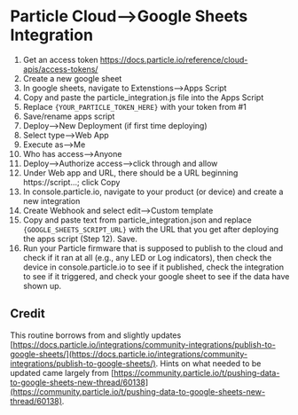 # Particle Cloud—->Google Sheets Integration
1. Get an access token https://docs.particle.io/reference/cloud-apis/access-tokens/
2. Create a new google sheet
3. In google sheets, navigate to Extenstions-->Apps Script
4. Copy and paste the particle_integration.js file into the Apps Script
5. Replace `{YOUR_PARTICLE_TOKEN_HERE}` with your token from #1
6. Save/rename apps script
7. Deploy-->New Deployment (if first time deploying)
8. Select type-->Web App
9. Execute as-->Me
10. Who has access-->Anyone
11. Deploy-->Authorize access-->click through and allow
12. Under Web app and URL, there should be a URL beginning https://script...; click Copy
13. In console.particle.io, navigate to your product (or device) and create a new integration
14. Create Webhook and select edit-->Custom template
15. Copy and paste text from particle_integration.json and replace `{GOOGLE_SHEETS_SCRIPT_URL}` with the URL that you get after deploying the apps script (Step 12). Save.
16. Run your Particle firmware that is supposed to publish to the cloud and check if it ran at all (e.g., any LED or Log indicators), then check the device in console.particle.io to see if it published, check the integration to see if it triggered, and check your google sheet to see if the data have shown up.

## Credit
This routine borrows from and slightly updates [https://docs.particle.io/integrations/community-integrations/publish-to-google-sheets/](https://docs.particle.io/integrations/community-integrations/publish-to-google-sheets/). Hints on what needed to be updated came largely from [https://community.particle.io/t/pushing-data-to-google-sheets-new-thread/60138](https://community.particle.io/t/pushing-data-to-google-sheets-new-thread/60138).
